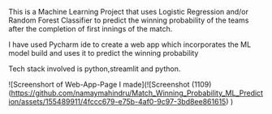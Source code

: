 <p>This is a Machine Learning Project that uses Logistic Regression and/or Random Forest Classifier to predict the winning probability of the teams after the completion of first innings of the match.</p>
<p>I have used Pycharm ide to create a web app which incorporates the ML model build and uses it to predict the winning probability</p>
<p>Tech stack involved is python,streamlit and python.</p>
<!-- <img src="C:\Users\Asus\OneDrive\Pictures\Screenshots\Screenshot (1109).png" alt="This is a screenshort of the web-app i made"/> -->

![Screenshort of Web-App-Page I made](![Screenshot (1109)(https://github.com/namaymahindru/Match_Winning_Probability_ML_Prediction/assets/155489911/4fccc679-e75b-4af0-9c97-3bd8ee861615)
)

      
